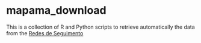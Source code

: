 # mapama_download

This is a collection of R and Python scripts to retrieve automatically the data from the [Redes de Seguimento](https://sig.mapama.gob.es/redes-seguimiento/)